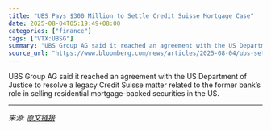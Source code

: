 ```yaml
---
title: "UBS Pays $300 Million to Settle Credit Suisse Mortgage Case"
date: 2025-08-04T05:19:49+08:00
categories: ["finance"]
tags: ["VTX:UBSG"]
summary: "UBS Group AG said it reached an agreement with the US Department of Justice to resolve a legacy Credit Suisse matter related to the former bank’s role in selling residential mortgage-backed securities"
source_url: "https://www.bloomberg.com/news/articles/2025-08-04/ubs-settles-credit-suisse-mortgage-bond-case-for-300-million"
---
```


UBS Group AG said it reached an agreement with the US Department of Justice to resolve a legacy Credit Suisse matter related to the former bank’s role in selling residential mortgage-backed securities in the US.

---

*来源: [原文链接](https://www.bloomberg.com/news/articles/2025-08-04/ubs-settles-credit-suisse-mortgage-bond-case-for-300-million)*
